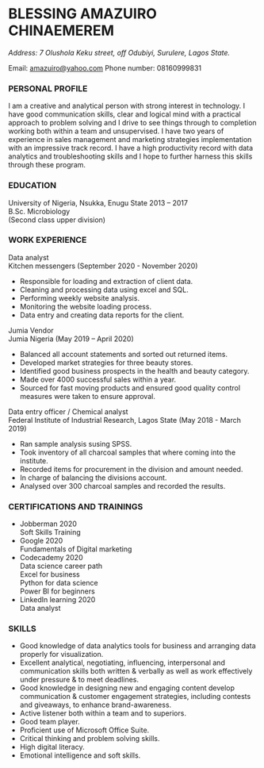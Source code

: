 # **BLESSING AMAZUIRO CHINAEMEREM**

*Address: 7 Olushola Keku street, off Odubiyi, Surulere, Lagos State.*

Email: amazuiro@yahoo.com		Phone number: 08160999831

### PERSONAL PROFILE

I am a creative and analytical person with strong interest in technology. I have good communication skills, clear and logical mind with a practical approach to problem solving and I drive to see things through to completion working both within a team and unsupervised. I have two years of experience in sales management and marketing strategies implementation with an impressive track record. I have a high productivity record with data analytics and troubleshooting skills and I hope to further harness this skills through these program.

### EDUCATION

University of Nigeria, Nsukka, Enugu State 			2013 – 2017  
B.Sc. Microbiology  
(Second class upper division)

### WORK EXPERIENCE  
Data analyst  
Kitchen messengers (September 2020 - November 2020)  
* Responsible for loading and extraction of client data.
* Cleaning and processing data using excel and SQL.
* Performing weekly website analysis.
* Monitoring the website loading process.
* Data entry and creating data reports for the client.

Jumia Vendor  
Jumia Nigeria  (May 2019 – April 2020)  
* Balanced all account statements and sorted out returned items. 
* Developed market strategies for three beauty stores. 
* Identified good business prospects in the health and beauty category.
* Made over 4000 successful sales within a year.
* Sourced for fast moving products and ensured good quality control measures were taken to ensure approval.

Data entry officer / Chemical analyst  
Federal Institute of Industrial Research, Lagos State  (May 2018 - March 2019)  
* Ran sample analysis susing SPSS. 
* Took inventory of all charcoal samples that where coming into the institute.
* Recorded items for procurement in the division and amount needed.
* In charge of balancing the divisions account.
* Analysed over 300 charcoal samples and recorded the results.

### CERTIFICATIONS AND TRAININGS
* Jobberman									2020  
Soft Skills Training 
* Google 									2020  
Fundamentals of Digital marketing 
* Codecademy 									2020  
Data science career path  
Excel for business   
Python for data science  
Power BI for beginners
* LinkedIn learning 2020  
Data analyst

### SKILLS

* Good knowledge of data analytics tools for business and arranging data properly for visualization.
* Excellent analytical, negotiating, influencing, interpersonal and communication skills both written & verbally as well as work effectively under pressure & to meet deadlines.
* Good knowledge in designing new and engaging content develop communication & customer engagement strategies, including contests and giveaways, to enhance brand-awareness.
* Active listener both within a team and to superiors.
* Good team player.
* Proficient use of Microsoft Office Suite.
* Critical thinking and problem solving skills.
* High digital literacy.
* Emotional intelligence and soft skills.
